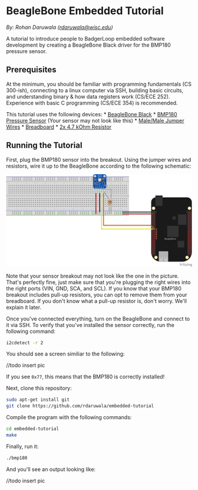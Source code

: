 # BeagleBone Embedded Tutorial
_By: Rohan Daruwala (rdaruwala@wisc.edu)_

A tutorial to introduce people to BadgerLoop embedded software development by creating a BeagleBone Black driver for the BMP180 pressure sensor.

## Prerequisites 

At the minimum, you should be familiar with programming fundamentals (CS 300-ish), connecting to a linux computer via SSH, building basic circuits, and understanding binary & how data registers work (CS/ECE 252). Experience with basic C programming (CS/ECE 354) is recommended.

This tutorial uses the following devices:
	* [BeagleBone Black](https://beagleboard.org/black)
	* [BMP180 Pressure Sensor](https://www.amazon.com/OctagonStar-Temperature-Barometric-Pressure-Altitude/dp/B01MAXHEK0) (Your sensor may not look like this)
	* [Male/Male Jumper Wires](https://www.adafruit.com/product/1956)
	* [Breadboard](https://www.adafruit.com/product/64)
	* [2x 4.7 kOhm Resistor](https://www.exploringarduino.com/parts/4-7kohm-resistor/)

## Running the Tutorial

First, plug the BMP180 sensor into the breakout. Using the jumper wires and resistors, wire it up to the BeagleBone according to the following schematic:

![BB_BMP180_Schematic](img/BMP180_Outline.png)

Note that your sensor breakout may not look like the one in the picture. That's perfectly fine, just make sure that you're plugging the right wires into the right ports (VIN, GND, SCA, and SCL). If you know that your BMP180 breakout includes pull-up resistors, you can opt to remove them from your breadboard. If you don't know what a pull-up resistor is, don't worry. We'll explain it later. 

Once you've connected everything, turn on the BeagleBone and connect to it via SSH. To verify that you've installed the sensor correctly, run the following command:

```bash
i2cdetect -r 2
```

You should see a screen similiar to the following:


//todo insert pic


If you see `0x77`, this means that the BMP180 is correctly installed!

Next, clone this repository:

```bash
sudo apt-get install git
git clone https://github.com/rdaruwala/embedded-tutorial
```

Compile the program with the following commands:

```bash
cd embedded-tutorial
make
```

Finally, run it:


```bash
./bmp180
```

And you'll see an output looking like:

//todo insert pic